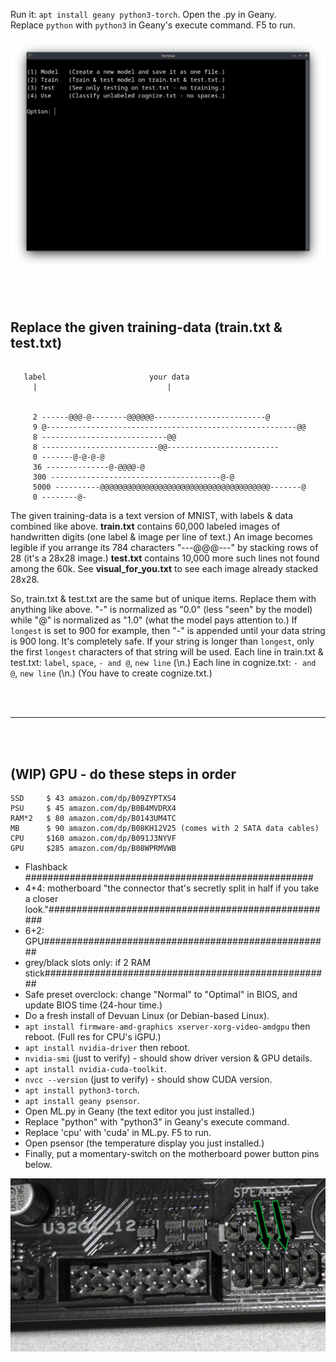 Run it: ```apt install geany python3-torch```. Open the .py in Geany.<br>
Replace ```python``` with ```python3``` in Geany's execute command. F5 to run.

<p align="center">
  <img src="https://raw.githubusercontent.com/compromise-evident/ML/refs/heads/main/Other/Terminal_4e4abe173a64d076364fff6df84783f0.png">
</p>

<br>
<br>

## Replace the given training-data (train.txt & test.txt)

```text

   label                       your data
     |                             |


     2 ------@@@-@--------@@@@@@-------------------------@
     9 @--------------------------------------------------------@@
     8 ----------------------------@@
     8 --------------------------@@-------------------------
     0 -------@-@-@-@
     36 --------------@-@@@@-@
     300 --------------------------------------@-@
     5000 ----------@@@@@@@@@@@@@@@@@@@@@@@@@@@@@@@@@@@@@@-------@
     0 --------@-

```

The given training-data is a text version of MNIST, with labels & data combined like above.
**train.txt** contains 60,000 labeled images of handwritten digits
(one label & image per line of text.) An image becomes legible if you arrange
its 784 characters "---@@@---" by stacking rows of 28 (it's a 28x28 image.)
**test.txt** contains 10,000 more such lines not found among the 60k.
See **visual_for_you.txt** to see each image
already stacked 28x28.

So, train.txt & test.txt are the same but of unique items.
Replace them with anything like above.
"-" is normalized as "0.0" (less "seen" by the model)
while "@" is normalized as "1.0" (what the model pays attention to.)
If ```longest``` is set to 900 for example,
then "-" is appended until your data string is 900 long.
It's completely safe. If your string is longer than ```longest```,
only the first ```longest``` characters of that string will be used.
Each line in train.txt & test.txt: ```label```, ```space```, ```- and @```, ```new line``` (\n.)
Each line in cognize.txt: ```- and @```, ```new line``` (\n.)
(You have to create cognize.txt.)

<br>
<br>

--------------------------------------------------------

<br>
<br>

## (WIP) GPU - do these steps in order

```text
SSD     $ 43 amazon.com/dp/B09ZYPTXS4
PSU     $ 45 amazon.com/dp/B0B4MVDRX4
RAM*2   $ 80 amazon.com/dp/B0143UM4TC
MB      $ 90 amazon.com/dp/B08KH12V25 (comes with 2 SATA data cables)
CPU     $160 amazon.com/dp/B091J3NYVF
GPU     $285 amazon.com/dp/B08WPRMVWB
```
* Flashback ####################################################
* 4+4: motherboard "the connector that's secretly split in half if you take a closer look."####################################################
* 6+2: GPU####################################################
* grey/black slots only: if 2 RAM stick####################################################
* Safe preset overclock: change "Normal" to "Optimal" in BIOS, and update BIOS time (24-hour time.)
* Do a fresh install of Devuan Linux (or Debian-based Linux).
* ```apt install firmware-amd-graphics xserver-xorg-video-amdgpu``` then reboot. (Full res for CPU's iGPU.)
* ```apt install nvidia-driver``` then reboot.
* ```nvidia-smi``` (just to verify) - should show driver version & GPU details.
* ```apt install nvidia-cuda-toolkit```.
* ```nvcc --version``` (just to verify) - should show CUDA version.
* ```apt install python3-torch```.
* ```apt install geany psensor```.
* Open ML.py in Geany (the text editor you just installed.)
* Replace "python" with "python3" in Geany's execute command.
* Replace 'cpu' with 'cuda' in ML.py. F5 to run.
* Open psensor (the temperature display you just installed.)
* Finally, put a momentary-switch on the motherboard power button pins below.

<p align="center">
  <img src="https://raw.githubusercontent.com/compromise-evident/ML/refs/heads/main/Other/Power_button_pins.png">
</p>

